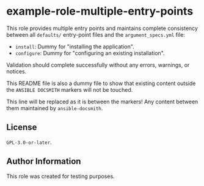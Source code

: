 # example-role-multiple-entry-points

This role provides multiple entry points and maintains complete consistency between all `defaults/` entry-point files and the `argument_specs.yml` file:

- `install`: Dummy for "installing the application".
- `configure`: Dummy for "configuring an existing installation".

Validation should complete successfully without any errors, warnings, or notices.

This README file is also a dummy file to show that existing content outside the `ANSIBLE DOCSMITH` markers will not be touched.

<!-- BEGIN ANSIBLE DOCSMITH -->
This line will be replaced as it is between the markers! Any content between them maintained by `ansible-docsmith`.
<!-- END ANSIBLE DOCSMITH -->


## License

`GPL-3.0-or-later`.


## Author Information

This role was created for testing purposes.